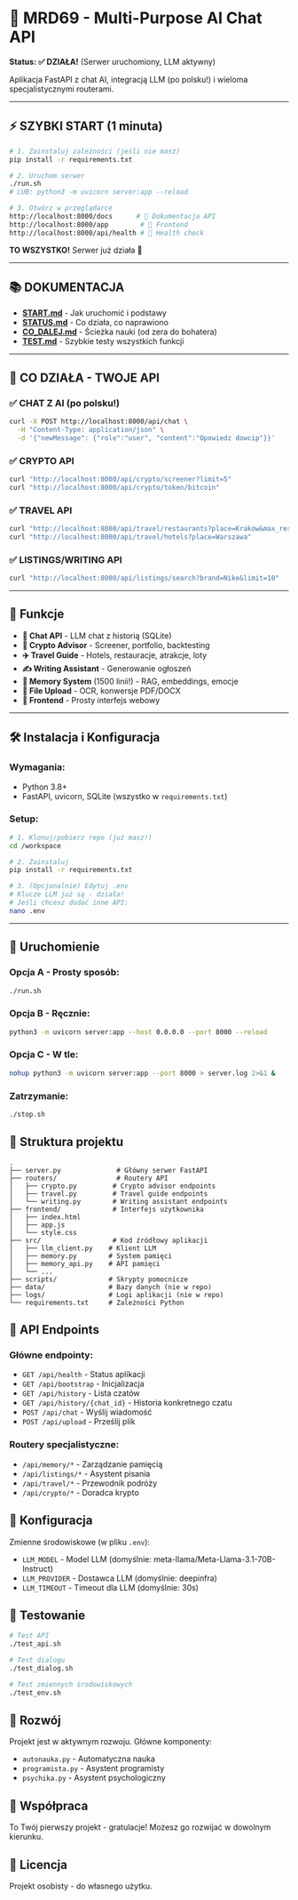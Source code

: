 # 🚀 MRD69 - Multi-Purpose AI Chat API

**Status: ✅ DZIAŁA!** (Serwer uruchomiony, LLM aktywny)

Aplikacja FastAPI z chat AI, integracją LLM (po polsku!) i wieloma specjalistycznymi routerami.

---

## ⚡ SZYBKI START (1 minuta)

```bash
# 1. Zainstaluj zależności (jeśli nie masz)
pip install -r requirements.txt

# 2. Uruchom serwer
./run.sh
# LUB: python3 -m uvicorn server:app --reload

# 3. Otwórz w przeglądarce
http://localhost:8000/docs      # 📖 Dokumentacja API
http://localhost:8000/app        # 🎨 Frontend
http://localhost:8000/api/health # 💚 Health check
```

**TO WSZYSTKO!** Serwer już działa 🎉

---

## 📚 DOKUMENTACJA

- **[START.md](START.md)** - Jak uruchomić i podstawy
- **[STATUS.md](STATUS.md)** - Co działa, co naprawiono
- **[CO_DALEJ.md](CO_DALEJ.md)** - Ścieżka nauki (od zera do bohatera)
- **[TEST.md](TEST.md)** - Szybkie testy wszystkich funkcji

---

## 🎯 CO DZIAŁA - TWOJE API

### ✅ **CHAT Z AI** (po polsku!)
```bash
curl -X POST http://localhost:8000/api/chat \
  -H "Content-Type: application/json" \
  -d '{"newMessage": {"role":"user", "content":"Opowiedz dowcip"}}'
```

### ✅ **CRYPTO API**
```bash
curl "http://localhost:8000/api/crypto/screener?limit=5"
curl "http://localhost:8000/api/crypto/token/bitcoin"
```

### ✅ **TRAVEL API**  
```bash
curl "http://localhost:8000/api/travel/restaurants?place=Kraków&max_results=5"
curl "http://localhost:8000/api/travel/hotels?place=Warszawa"
```

### ✅ **LISTINGS/WRITING API**
```bash
curl "http://localhost:8000/api/listings/search?brand=Nike&limit=10"
```

---

## 🚀 Funkcje

- **💬 Chat API** - LLM chat z historią (SQLite)
- **🔐 Crypto Advisor** - Screener, portfolio, backtesting
- **✈️ Travel Guide** - Hotels, restauracje, atrakcje, loty
- **✍️ Writing Assistant** - Generowanie ogłoszeń
- **🧠 Memory System** (1500 linii!) - RAG, embeddings, emocje
- **📁 File Upload** - OCR, konwersje PDF/DOCX
- **🎨 Frontend** - Prosty interfejs webowy

---

## 🛠️ Instalacja i Konfiguracja

### Wymagania:
- Python 3.8+
- FastAPI, uvicorn, SQLite (wszystko w `requirements.txt`)

### Setup:
```bash
# 1. Klonuj/pobierz repo (już masz!)
cd /workspace

# 2. Zainstaluj
pip install -r requirements.txt

# 3. (Opcjonalnie) Edytuj .env
# Klucze LLM już są - działa!
# Jeśli chcesz dodać inne API:
nano .env
```

---

## 🎯 Uruchomienie

### Opcja A - Prosty sposób:
```bash
./run.sh
```

### Opcja B - Ręcznie:
```bash
python3 -m uvicorn server:app --host 0.0.0.0 --port 8000 --reload
```

### Opcja C - W tle:
```bash
nohup python3 -m uvicorn server:app --port 8000 > server.log 2>&1 &
```

### Zatrzymanie:
```bash
./stop.sh
```

## 📁 Struktura projektu

```
.
├── server.py              # Główny serwer FastAPI
├── routers/               # Routery API
│   ├── crypto.py         # Crypto advisor endpoints
│   ├── travel.py         # Travel guide endpoints
│   └── writing.py        # Writing assistant endpoints
├── frontend/             # Interfejs użytkownika
│   ├── index.html
│   ├── app.js
│   └── style.css
├── src/                  # Kod źródłowy aplikacji
│   ├── llm_client.py    # Klient LLM
│   ├── memory.py        # System pamięci
│   ├── memory_api.py    # API pamięci
│   └── ...
├── scripts/             # Skrypty pomocnicze
├── data/                # Bazy danych (nie w repo)
├── logs/                # Logi aplikacji (nie w repo)
└── requirements.txt     # Zależności Python
```

## 🔌 API Endpoints

### Główne endpointy:
- `GET /api/health` - Status aplikacji
- `GET /api/bootstrap` - Inicjalizacja
- `GET /api/history` - Lista czatów
- `GET /api/history/{chat_id}` - Historia konkretnego czatu
- `POST /api/chat` - Wyślij wiadomość
- `POST /api/upload` - Prześlij plik

### Routery specjalistyczne:
- `/api/memory/*` - Zarządzanie pamięcią
- `/api/listings/*` - Asystent pisania
- `/api/travel/*` - Przewodnik podróży
- `/api/crypto/*` - Doradca krypto

## 🔧 Konfiguracja

Zmienne środowiskowe (w pliku `.env`):
- `LLM_MODEL` - Model LLM (domyślnie: meta-llama/Meta-Llama-3.1-70B-Instruct)
- `LLM_PROVIDER` - Dostawca LLM (domyślnie: deepinfra)
- `LLM_TIMEOUT` - Timeout dla LLM (domyślnie: 30s)

## 🧪 Testowanie

```bash
# Test API
./test_api.sh

# Test dialogu
./test_dialog.sh

# Test zmiennych środowiskowych
./test_env.sh
```

## 📝 Rozwój

Projekt jest w aktywnym rozwoju. Główne komponenty:
- `autonauka.py` - Automatyczna nauka
- `programista.py` - Asystent programisty
- `psychika.py` - Asystent psychologiczny

## 🤝 Współpraca

To Twój pierwszy projekt - gratulacje! Możesz go rozwijać w dowolnym kierunku.

## 📄 Licencja

Projekt osobisty - do własnego użytku.
